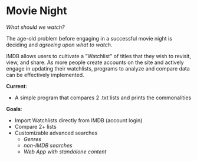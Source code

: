 # Movie Night
*What should we watch?* <br>

The age-old problem before engaging in a successful movie night is deciding and _agreeing upon what to watch_.

IMDB allows users to cultivate a "Watchlist" of titles that they wish to revisit, view, and share.
As more people create accounts on the site and actively engage in updating their watchlists, programs to analyze and compare data can be effectively implemented. 

**Current**:  
- A simple program that compares 2 .txt lists and prints the commonalities

**Goals**:    
- Import Watchlists directly from IMDB (account login) <br>
- Compare 2+ lists
- Customizable advanced searches
  - *Genres*
  - *non-IMDB searches*
  - *Web App with standalone content*
